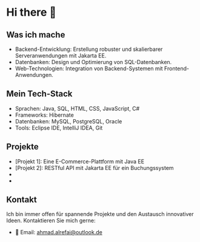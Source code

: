 # Hi there 👋

## Was ich mache
- Backend-Entwicklung: Erstellung robuster und skalierbarer Serveranwendungen mit Jakarta EE.
- Datenbanken: Design und Optimierung von SQL-Datenbanken.
- Web-Technologien: Integration von Backend-Systemen mit Frontend-Anwendungen.

## Mein Tech-Stack
- Sprachen: Java, SQL, HTML, CSS, JavaScript, C#
- Frameworks: Hibernate
- Datenbanken: MySQL, PostgreSQL, Oracle
- Tools: Eclipse IDE, IntelliJ IDEA, Git

## Projekte
- [Projekt 1]: Eine E-Commerce-Plattform mit Java EE
- [Projekt 2]: RESTful API mit Jakarta EE für ein Buchungssystem
- [Projekt 3]: Controlling
- [Projekt 4]: Primefaces

## Kontakt
Ich bin immer offen für spannende Projekte und den Austausch innovativer Ideen. 
Kontaktieren Sie mich gerne:

- 📧 Email: ahmad.alrefai@outlook.de

